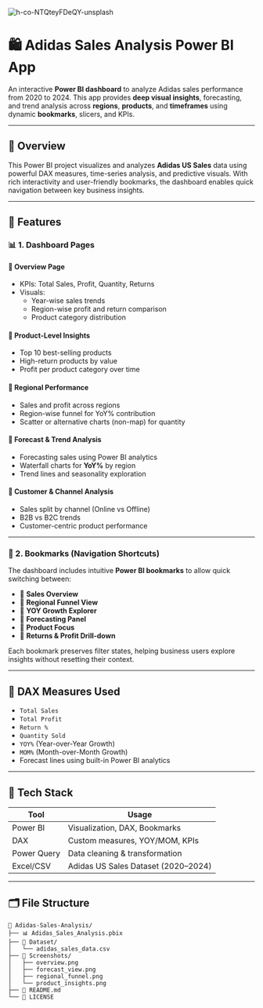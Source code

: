 ![h-co-NTQteyFDeQY-unsplash](https://github.com/user-attachments/assets/39b211b9-7ce5-4576-9b83-4aa4faa913b1)

# 🛍️ Adidas Sales Analysis Power BI App

An interactive **Power BI dashboard** to analyze Adidas sales performance from 2020 to 2024. This app provides **deep visual insights**, forecasting, and trend analysis across **regions**, **products**, and **timeframes** using dynamic **bookmarks**, slicers, and KPIs.

---

## 📌 Overview

This Power BI project visualizes and analyzes **Adidas US Sales** data using powerful DAX measures, time-series analysis, and predictive visuals. With rich interactivity and user-friendly bookmarks, the dashboard enables quick navigation between key business insights.

---

## 🌟 Features

### 📊 1. **Dashboard Pages**

#### 🔹 **Overview Page**
- KPIs: Total Sales, Profit, Quantity, Returns
- Visuals:
  - Year-wise sales trends
  - Region-wise profit and return comparison
  - Product category distribution

#### 🔹 **Product-Level Insights**
- Top 10 best-selling products
- High-return products by value
- Profit per product category over time

#### 🔹 **Regional Performance**
- Sales and profit across regions
- Region-wise funnel for YoY% contribution
- Scatter or alternative charts (non-map) for quantity

#### 🔹 **Forecast & Trend Analysis**
- Forecasting sales using Power BI analytics
- Waterfall charts for **YoY%** by region
- Trend lines and seasonality exploration

#### 🔹 **Customer & Channel Analysis**
- Sales split by channel (Online vs Offline)
- B2B vs B2C trends
- Customer-centric product performance

---

### 🔖 2. **Bookmarks (Navigation Shortcuts)**

The dashboard includes intuitive **Power BI bookmarks** to allow quick switching between:

- 📍 **Sales Overview**
- 📍 **Regional Funnel View**
- 📍 **YOY Growth Explorer**
- 📍 **Forecasting Panel**
- 📍 **Product Focus**
- 📍 **Returns & Profit Drill-down**

Each bookmark preserves filter states, helping business users explore insights without resetting their context.

---

## 🧠 DAX Measures Used

- `Total Sales`
- `Total Profit`
- `Return %`
- `Quantity Sold`
- `YOY%` (Year-over-Year Growth)
- `MOM%` (Month-over-Month Growth)
- Forecast lines using built-in Power BI analytics

---

## 🧱 Tech Stack

| Tool        | Usage                           |
|-------------|----------------------------------|
| Power BI    | Visualization, DAX, Bookmarks   |
| DAX         | Custom measures, YOY/MOM, KPIs  |
| Power Query | Data cleaning & transformation  |
| Excel/CSV   | Adidas US Sales Dataset (2020–2024) |

---

## 🗂️ File Structure

```plaintext
📁 Adidas-Sales-Analysis/
├── 📊 Adidas_Sales_Analysis.pbix
├── 📂 Dataset/
│   └── adidas_sales_data.csv
├── 📂 Screenshots/
│   ├── overview.png
│   ├── forecast_view.png
│   ├── regional_funnel.png
│   └── product_insights.png
├── 📄 README.md
└── 📄 LICENSE
